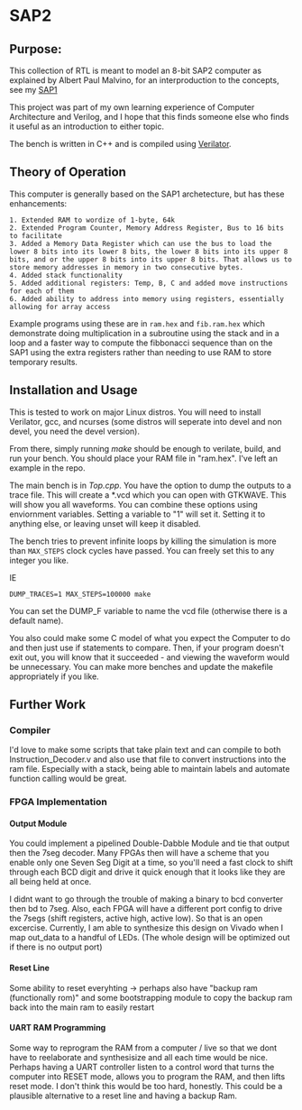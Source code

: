 # SAP2

## Purpose:

This collection of RTL is meant to model an 8-bit SAP2 computer as explained by Albert Paul Malvino,
for an interproduction to the concepts, see my [SAP1](https://github.com/jshaker000/SAP1)

This project was part of my own learning experience of Computer Architecture and Verilog,
and I hope that this finds someone else who finds it useful as an introduction to either topic.

The bench is written in C++ and is compiled using [Verilator](https://www.veripool.org/wiki/verilator).

## Theory of Operation
This computer is generally based on the SAP1 archetecture, but has these enhancements:

    1. Extended RAM to wordize of 1-byte, 64k
    2. Extended Program Counter, Memory Address Register, Bus to 16 bits to facilitate
    3. Added a Memory Data Register which can use the bus to load the lower 8 bits into its lower 8 bits, the lower 8 bits into its upper 8 bits, and or the upper 8 bits into its upper 8 bits. That allows us to store memory addresses in memory in two consecutive bytes.
    4. Added stack functionality
    5. Added additional registers: Temp, B, C and added move instructions for each of them
    6. Added ability to address into memory using registers, essentially allowing for array access

Example programs using these are in `ram.hex` and `fib.ram.hex` which demonstrate doing multiplication in a subroutine using the stack and in a loop and a faster way to compute the fibbonacci sequence than on the SAP1
using the extra registers rather than needing to use RAM to store temporary results.

## Installation and Usage
This is tested to work on major Linux distros. You will need to install Verilator, gcc, and
ncurses (some distros will seperate into devel and non devel, you need the devel version).

From there, simply running *make* should be enough to verilate, build, and run your bench.
You should place your RAM file in "ram.hex". I've left an example in the repo.

The main bench is in *Top.cpp*. You have the option to dump the outputs to a trace file. This will create a \*.vcd which you can open with GTKWAVE.
This will show you all waveforms. You can combine these options using enviornment variables.
Setting a variable to "1" will set it. Setting it to anything else, or leaving unset will keep it disabled.

The bench tries to prevent infinite loops by killing the simulation is more than `MAX_STEPS` clock cycles have passed.
You can freely set this to any integer you like.

IE

    DUMP_TRACES=1 MAX_STEPS=100000 make

You can set the DUMP_F variable to name the vcd file (otherwise there is a default name).

You also could make some C model of what you expect the Computer to do and then just use if statements to compare.
Then, if your program doesn't exit out, you will know that it succeeded - and viewing the waveform would be unnecessary.
You can make more benches and update the makefile appropriately if you like.

## Further Work

### Compiler
I'd love to make some scripts that take plain text and can compile to both Instruction\_Decoder.v and also use that file
to convert instructions into the ram file. Especially with a stack, being able to maintain labels and automate function calling would be great.

### FPGA Implementation
#### Output Module
You could implement a pipelined Double-Dabble Module and tie that output then the 7seg decoder. Many FPGAs then will have a scheme
that you enable only one Seven Seg Digit at a time, so you'll need a fast clock to shift through each BCD digit and drive it quick enough that it looks
like they are all being held at once.

I didnt want to go through the trouble of making a binary to bcd converter then bd to 7seg.
Also, each FPGA will have a different port config to drive the 7segs (shift registers, active high, active low).
So that is an open excercise.
Currently, I am able to synthesize this design on Vivado when I map out\_data to a handful of LEDs. (The whole design will be optimized out if there is no
output port)

#### Reset Line
Some ability to reset everyhting -> perhaps also have  "backup ram (functionally rom)" and some bootstrapping module to copy the backup ram
back into the main ram to easily restart

#### UART RAM Programming
Some way to reprogram the RAM from a computer / live so that we dont have to reelaborate and synthesisize and all each time would be nice.
Perhaps having a UART controller listen to a control word that turns the computer into RESET mode, allows you to program the RAM, and then lifts reset mode.
I don't think this would be too hard, honestly. This could be a plausible alternative to a reset line and having a backup Ram.
